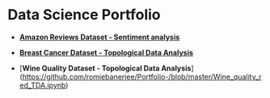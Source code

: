 # Data Science Portfolio

* [**Amazon Reviews Dataset - Sentiment analysis**](https://github.com/romiebanerjee/Portfolio-/blob/master/plots.ipynb)

* [**Breast Cancer Dataset - Topological Data Analysis**](https://github.com/romiebanerjee/Portfolio-/blob/master/Breast_Cancer_TDA.ipynb)

* [**Wine Quality Dataset - Topological Data Analysis**]
(https://github.com/romiebanerjee/Portfolio-/blob/master/Wine_quality_red_TDA.ipynb)


